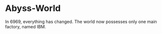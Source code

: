 # Abyss-World
In 6969, everything has changed. The world now possesses only one main factory, named IBM.
